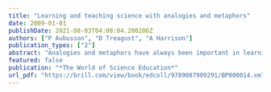 ```yaml
---
title: "Learning and teaching science with analogies and metaphors"
date: 2009-01-01
publishDate: 2021-08-03T04:08:04.200206Z
authors: ["P Aubusson", "D Treagust", "A Harrison"]
publication_types: ["2"]
abstract: "Analogies and metaphors have always been important in learning and teaching science. Indeed, science teachers who communicate ideas and concepts in their classrooms using analogies are in good company. Many important discoveries in science have been made in …"
featured: false
publication: "*The World of Science Education*"
url_pdf: "https://brill.com/view/book/edcoll/9789087909291/BP000014.xml"
---
```


